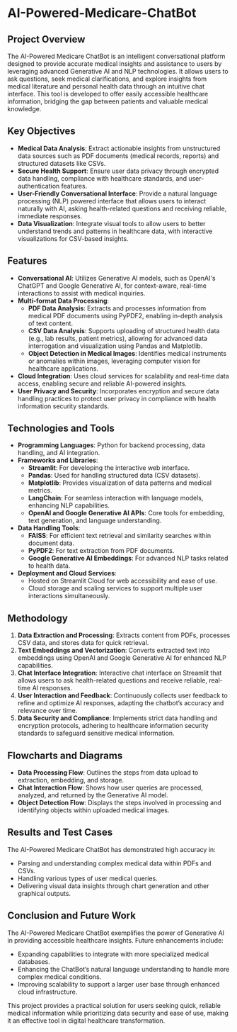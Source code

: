 # AI-Powered-Medicare-ChatBot

## Project Overview
The AI-Powered Medicare ChatBot is an intelligent conversational platform designed to provide accurate medical insights and assistance to users by leveraging advanced Generative AI and NLP technologies. It allows users to ask questions, seek medical clarifications, and explore insights from medical literature and personal health data through an intuitive chat interface. This tool is developed to offer easily accessible healthcare information, bridging the gap between patients and valuable medical knowledge.

## Key Objectives
- **Medical Data Analysis**: Extract actionable insights from unstructured data sources such as PDF documents (medical records, reports) and structured datasets like CSVs.
- **Secure Health Support**: Ensure user data privacy through encrypted data handling, compliance with healthcare standards, and user-authentication features.
- **User-Friendly Conversational Interface**: Provide a natural language processing (NLP) powered interface that allows users to interact naturally with AI, asking health-related questions and receiving reliable, immediate responses.
- **Data Visualization**: Integrate visual tools to allow users to better understand trends and patterns in healthcare data, with interactive visualizations for CSV-based insights.

## Features
- **Conversational AI**: Utilizes Generative AI models, such as OpenAI's ChatGPT and Google Generative AI, for context-aware, real-time interactions to assist with medical inquiries.
- **Multi-format Data Processing**:
  - **PDF Data Analysis**: Extracts and processes information from medical PDF documents using PyPDF2, enabling in-depth analysis of text content.
  - **CSV Data Analysis**: Supports uploading of structured health data (e.g., lab results, patient metrics), allowing for advanced data interrogation and visualization using Pandas and Matplotlib.
  - **Object Detection in Medical Images**: Identifies medical instruments or anomalies within images, leveraging computer vision for healthcare applications.
- **Cloud Integration**: Uses cloud services for scalability and real-time data access, enabling secure and reliable AI-powered insights.
- **User Privacy and Security**: Incorporates encryption and secure data handling practices to protect user privacy in compliance with health information security standards.

## Technologies and Tools
- **Programming Languages**: Python for backend processing, data handling, and AI integration.
- **Frameworks and Libraries**:
  - **Streamlit**: For developing the interactive web interface.
  - **Pandas**: Used for handling structured data (CSV datasets).
  - **Matplotlib**: Provides visualization of data patterns and medical metrics.
  - **LangChain**: For seamless interaction with language models, enhancing NLP capabilities.
  - **OpenAI and Google Generative AI APIs**: Core tools for embedding, text generation, and language understanding.
- **Data Handling Tools**:
  - **FAISS**: For efficient text retrieval and similarity searches within document data.
  - **PyPDF2**: For text extraction from PDF documents.
  - **Google Generative AI Embeddings**: For advanced NLP tasks related to health data.
- **Deployment and Cloud Services**:
  - Hosted on Streamlit Cloud for web accessibility and ease of use.
  - Cloud storage and scaling services to support multiple user interactions simultaneously.

## Methodology
1. **Data Extraction and Processing**: Extracts content from PDFs, processes CSV data, and stores data for quick retrieval.
2. **Text Embeddings and Vectorization**: Converts extracted text into embeddings using OpenAI and Google Generative AI for enhanced NLP capabilities.
3. **Chat Interface Integration**: Interactive chat interface on Streamlit that allows users to ask health-related questions and receive reliable, real-time AI responses.
4. **User Interaction and Feedback**: Continuously collects user feedback to refine and optimize AI responses, adapting the chatbot’s accuracy and relevance over time.
5. **Data Security and Compliance**: Implements strict data handling and encryption protocols, adhering to healthcare information security standards to safeguard sensitive medical information.

## Flowcharts and Diagrams
- **Data Processing Flow**: Outlines the steps from data upload to extraction, embedding, and storage.
- **Chat Interaction Flow**: Shows how user queries are processed, analyzed, and returned by the Generative AI model.
- **Object Detection Flow**: Displays the steps involved in processing and identifying objects within uploaded medical images.

## Results and Test Cases
The AI-Powered Medicare ChatBot has demonstrated high accuracy in:
- Parsing and understanding complex medical data within PDFs and CSVs.
- Handling various types of user medical queries.
- Delivering visual data insights through chart generation and other graphical outputs.

## Conclusion and Future Work
The AI-Powered Medicare ChatBot exemplifies the power of Generative AI in providing accessible healthcare insights. Future enhancements include:
- Expanding capabilities to integrate with more specialized medical databases.
- Enhancing the ChatBot’s natural language understanding to handle more complex medical conditions.
- Improving scalability to support a larger user base through enhanced cloud infrastructure.

This project provides a practical solution for users seeking quick, reliable medical information while prioritizing data security and ease of use, making it an effective tool in digital healthcare transformation.

